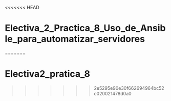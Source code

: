 <<<<<<< HEAD
# Electiva_2_Practica_8_Uso_de_Ansible_para_automatizar_servidores
=======
# Electiva2_pratica_8
>>>>>>> 2e5295e90e30f662694964bc52c020021478d0a0
